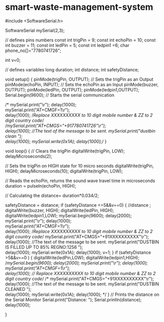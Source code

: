 # smart-waste-management-system

#include <SoftwareSerial.h>

SoftwareSerial mySerial(2,3);

// defines pins numbers
const int trigPin = 9;
const int echoPin = 10;
const int buzzer = 11;
const int ledPin = 5;
const int ledpin1 =6;
char phone_no[]="7780741726";

int v=0;  


     
 

// defines variables
long duration;
int distance;
int safetyDistance;



void setup() 
{
pinMode(trigPin, OUTPUT); // Sets the trigPin as an Output
pinMode(echoPin, INPUT); // Sets the echoPin as an Input
pinMode(buzzer, OUTPUT);
pinMode(ledPin, OUTPUT);
pinMode(ledpin1,OUTPUT);
Serial.begin(9600); // Starts the serial communication


/* mySerial.print("\r");
 delay(1000);                  
 mySerial.print("AT+CMGF=1\r");    
 delay(1000);
 /*Replace XXXXXXXXXX to 10 digit mobile number &  ZZ to 2 digit country code*/   
 /*mySerial.print("AT+CMGS=\"+917780741726\"\r");    
 delay(1000);
 //The text of the message to be sent.
 mySerial.print("dustbin clean ");   
 delay(1000);
 mySerial.write(0x1A);
 delay(1000);*/ 
}


void loop() 
{
// Clears the trigPin
digitalWrite(trigPin, LOW);
delayMicroseconds(2);

// Sets the trigPin on HIGH state for 10 micro seconds
digitalWrite(trigPin, HIGH);
delayMicroseconds(10);
digitalWrite(trigPin, LOW);

// Reads the echoPin, returns the sound wave travel time in microseconds
duration = pulseIn(echoPin, HIGH);

// Calculating the 
distance= duration*0.034/2;

safetyDistance = distance;
if (safetyDistance <=5&&v==0)
{
//distance ;
digitalWrite(buzzer, HIGH);
  digitalWrite(ledPin, HIGH);
  digitalWrite(ledpin1,LOW);
  mySerial.begin(9600);
  delay(2000);
 mySerial.print("\r");
 delay(1000);                  
 mySerial.print("AT+CMGF=1\r");    
 delay(1000);
 /*Replace XXXXXXXXXX to 10 digit mobile number &  ZZ to 2 digit country code*/
 mySerial.print("AT+CMGS=\"+91XXXXXXXXXX\"\r");    
 delay(1000);
 //The text of the message to be sent.
 mySerial.print("DUSTBIN IS FILLED UP TO 85% REGNO:1256 ");   
 delay(1000);
 mySerial.write(0x1A);
 delay(1000); 
 v=1;
}
  if (safetyDistance >5&&v==0 )
  { 
   digitalWrite(ledPin,LOW);
  digitalWrite(ledpin1,HIGH);
  /*mySerial.begin(9600);
    delay(2000);
   mySerial.print("\r"); 
 delay(1000);                  
 mySerial.print("AT+CMGF=1\r");    
 delay(1000);
// Replace XXXXXXXXXX to 10 digit mobile number &  ZZ to 2 digit country code*/
/* mySerial.print("AT+CMGS=\"+91XXXXXXXXXX\"\r");    
 delay(1000);
 //The text of the message to be sent.
 mySerial.print("DUSTBIN CLEANED ");   
 delay(1000);
 mySerial.write(0x1A);
 delay(1000); */
  }
// Prints the distance on the Serial Monitor
Serial.print("Distance: ");
Serial.println(distance);
delay(1000);

}
